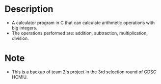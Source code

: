 # Description
  - A calculator program in C that can calculate arithmetic operations with big integers.
  - The operations performed are: addition, subtraction, multiplication, division.
# Note
  - This is a backup of team 2's project in the 3rd selection round of GDSC HCMIU.
